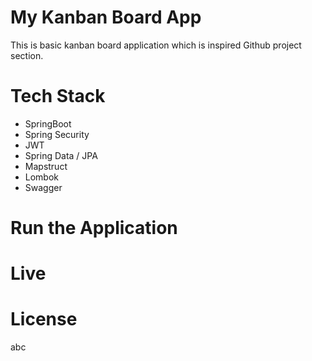 # My Kanban Board App
This is basic kanban board application which is inspired Github project section.

# Tech Stack
- SpringBoot
- Spring Security
- JWT
- Spring Data / JPA
- Mapstruct
- Lombok
- Swagger

# Run the Application

# Live

# License
abc

